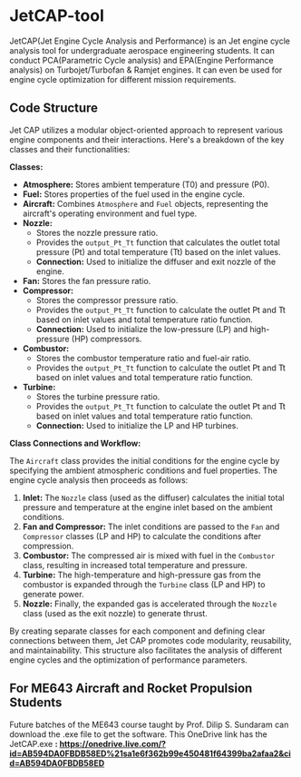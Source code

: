 # JetCAP-tool
JetCAP(Jet Engine Cycle Analysis and Performance) is an Jet engine cycle analysis tool for undergraduate aerospace engineering students. It can conduct PCA(Parametric Cycle analysis) and EPA(Engine Performance analysis) on Turbojet/Turbofan &amp; Ramjet engines. It can even be used for engine cycle optimization for different mission requirements.


## Code Structure

Jet CAP utilizes a modular object-oriented approach to represent various engine components and their interactions. Here's a breakdown of the key classes and their functionalities:

**Classes:**

* **Atmosphere:** Stores ambient temperature (T0) and pressure (P0).
* **Fuel:** Stores properties of the fuel used in the engine cycle.
* **Aircraft:** Combines `Atmosphere` and `Fuel` objects, representing the aircraft's operating environment and fuel type.
* **Nozzle:**
    - Stores the nozzle pressure ratio.
    - Provides the `output_Pt_Tt` function that calculates the outlet total pressure (Pt) and total temperature (Tt) based on the inlet values.
    - **Connection:** Used to initialize the diffuser and exit nozzle of the engine.
* **Fan:** Stores the fan pressure ratio.
* **Compressor:**
    - Stores the compressor pressure ratio.
    - Provides the `output_Pt_Tt` function to calculate the outlet Pt and Tt based on inlet values and total temperature ratio function.
    - **Connection:** Used to initialize the low-pressure (LP) and high-pressure (HP) compressors.
* **Combustor:**
    - Stores the combustor temperature ratio and fuel-air ratio.
    - Provides the `output_Pt_Tt` function to calculate the outlet Pt and Tt based on inlet values and total temperature ratio function.
* **Turbine:**
    - Stores the turbine pressure ratio.
    - Provides the `output_Pt_Tt` function to calculate the outlet Pt and Tt based on inlet values and total temperature ratio function.
    - **Connection:** Used to initialize the LP and HP turbines.

**Class Connections and Workflow:**

The `Aircraft` class provides the initial conditions for the engine cycle by specifying the ambient atmospheric conditions and fuel properties. The engine cycle analysis then proceeds as follows:

1. **Inlet:** The `Nozzle` class (used as the diffuser) calculates the initial total pressure and temperature at the engine inlet based on the ambient conditions.
2. **Fan and Compressor:** The inlet conditions are passed to the `Fan` and `Compressor` classes (LP and HP) to calculate the conditions after compression.
3. **Combustor:** The compressed air is mixed with fuel in the `Combustor` class, resulting in increased total temperature and pressure.
4. **Turbine:** The high-temperature and high-pressure gas from the combustor is expanded through the `Turbine` class (LP and HP) to generate power.
5. **Nozzle:** Finally, the expanded gas is accelerated through the `Nozzle` class (used as the exit nozzle) to generate thrust.

By creating separate classes for each component and defining clear connections between them, Jet CAP promotes code modularity, reusability, and maintainability. This structure also facilitates the analysis of different engine cycles and the optimization of performance parameters.


## For ME643 Aircraft and Rocket Propulsion Students
Future batches of the ME643 course taught by Prof. Dilip S. Sundaram can download the .exe file to get the software.
This OneDrive link has the JetCAP.exe 
**: https://onedrive.live.com/?id=AB594DA0FBDB58ED%21sa1e6f362b99e450481f64399ba2afaa2&cid=AB594DA0FBDB58ED** 
